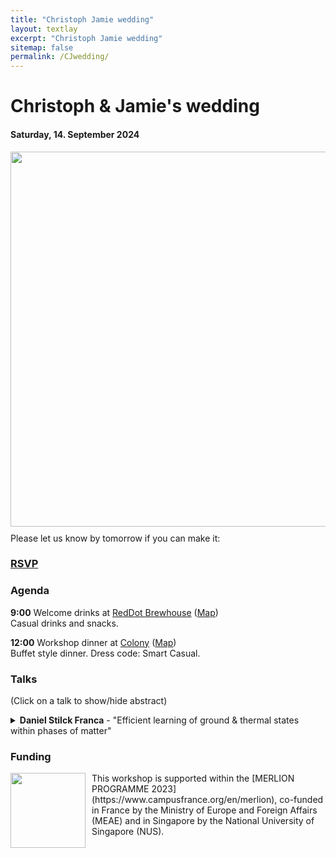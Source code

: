 ```yaml
---
title: "Christoph Jamie wedding"
layout: textlay
excerpt: "Christoph Jamie wedding"
sitemap: false
permalink: /CJwedding/
---
```


# Christoph & Jamie's wedding
#### Saturday, 14. September 2024


<p style="margin-bottom:3cm;">
<img style="float: left;margin:0 10px 10px 0" src="{{ site.url }}{{ site.baseurl }}/images/savethedate.png"  width="600"> 
</p>
<br />

Please let us know by tomorrow if you can make it: 
### [RSVP](https://forms.gle/NpjWY5iNtojtxxXS8)

### Agenda

<b>9:00</b> Welcome drinks at [RedDot Brewhouse](https://reddotbrewhouse.com.sg/pages/menu) ([Map](https://goo.gl/maps/4mvNbwfei1dazjtr7)) <br />
Casual drinks and snacks. <br />


<b>12:00</b> Workshop dinner at [Colony](https://www.ritzcarlton.com/en/hotels/singapore/dining/colony/menu) ([Map](https://goo.gl/maps/gsbyhV6APN4kfWZu9)) <br />
Buffet style dinner. Dress code: Smart Casual.


### Talks

(Click on a talk to show/hide abstract)

<details markdown=block>
<summary markdown=span>
            <b>Daniel Stilck Franca</b> - "Efficient learning of ground & thermal states within phases of matter"           
</summary>
Abstract: We consider two related tasks: (a) estimating a parameterisation of an unknown Gibbs state and expectation values of Lipschitz observables on this state; and (b) learning the expectation values of local observables within a thermal or quantum phase of matter. In both cases, we wish to minimise the number of samples we use to learn these properties to a given precision.

For the first task, we develop new techniques to learn parameterisations of classes of systems, including quantum Gibbs states of non-commuting Hamiltonians under the condition of exponential decay of correlations and the approximate Markov property, thus improving on work by \cite{rouze2021learning}. We show that it is possible to infer the expectation values of all extensive properties of the state from a number of copies that not only scales polylogarithmically with the system size, but polynomially in the observable's locality --- an exponential improvement over state-of-the-art  --- hence partially answering conjectures stated in \cite{rouze2021learning} and \cite{anshu2021sample} in the positive. This class of properties includes expected values of quasi-local observables and entropic quantities of the state.

For the second task, we turn our tomography tools into efficient algorithms for learning observables in a phase of matter of a quantum system.
By exploiting the locality of the Hamiltonian, we show that $M$ local observables can be learned with probability $1-\delta$ and up to precision $\epsilon$ with access to only $N=\mathcal{O}\big(\log\big(\frac{M}{\delta}\big)e^{\operatorname{polylog}(\epsilon^{-1})}\big)$ samples ---
again an exponential improvement in the precision over the best previously known bounds \cite{huang2021provably}.
Our results apply to both thermal phases of matter displaying exponential decay of correlations and families of ground states of Hamiltonians satisfying a similar condition.
In addition, our sample complexity applies to the worse case setting whereas previous results only applied to the average case setting.

To prove our results, we develop new tools of independent interest, such as robust shadow tomography algorithms for ground and Gibbs states, Gibbs approximations of locally indistinguishable ground states, and generalisations of transportation cost inequalities for Gibbs states of non-commuting Hamiltonians.

This is based on joint work with Emilio Onorati, Cambyse Rouzé and James D. Watson
</details>



### Funding

<p style="margin-bottom:3cm;">
<img style="float: left;margin:0 10px 10px 0" src="{{ site.url }}{{ site.baseurl }}/images/Merlion.png"  width="120"> 
This workshop is supported within the [MERLION PROGRAMME 2023](https://www.campusfrance.org/en/merlion), co-funded in France by the Ministry of Europe and Foreign Affairs (MEAE) and in Singapore by the National University of Singapore (NUS). <br />
</p>







